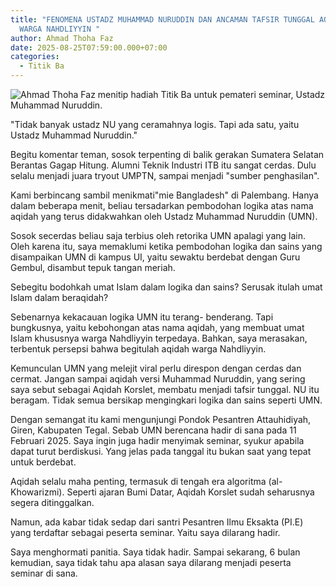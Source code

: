 ```yaml
---
title: "FENOMENA USTADZ MUHAMMAD NURUDDIN DAN ANCAMAN TAFSIR TUNGGAL AQIDAH
  WARGA NAHDLIYYIN "
author: Ahmad Thoha Faz
date: 2025-08-25T07:59:00.000+07:00
categories:
  - Titik Ba
---
```

![Ahmad Thoha Faz menitip hadiah Titik Ba untuk pemateri seminar, Ustadz Muhammad Nuruddin.](/images/uploads/whatsapp-image-2025-08-24-at-19.11.41_16a034ce.jpg "Ahmad Thoha Faz menitip hadiah Titik Ba untuk pemateri seminar, Ustadz Muhammad Nuruddin.")

"Tidak banyak ustadz NU yang ceramahnya logis. Tapi ada satu, yaitu Ustadz Muhammad Nuruddin." 



Begitu komentar teman, sosok terpenting di balik gerakan Sumatera Selatan Berantas Gagap Hitung. Alumni Teknik Industri ITB itu sangat cerdas. Dulu selalu menjadi juara tryout UMPTN, sampai menjadi "sumber penghasilan".



Kami berbincang sambil menikmati"mie Bangladesh" di Palembang. Hanya dalam beberapa menit, beliau tersadarkan pembodohan logika atas nama aqidah yang terus didakwahkan oleh Ustadz Muhammad Nuruddin (UMN).



Sosok secerdas beliau saja terbius oleh retorika UMN apalagi yang lain. Oleh karena itu, saya memaklumi ketika pembodohan logika dan sains yang disampaikan UMN di kampus UI, yaitu sewaktu berdebat dengan Guru Gembul, disambut tepuk tangan meriah.



Sebegitu bodohkah umat Islam dalam logika dan sains? Serusak itulah umat Islam dalam beraqidah?



Sebenarnya kekacauan logika UMN itu terang- benderang. Tapi bungkusnya, yaitu kebohongan atas nama aqidah, yang membuat umat Islam khususnya warga Nahdliyyin terpedaya. Bahkan, saya merasakan, terbentuk persepsi bahwa begitulah aqidah warga Nahdliyyin.



Kemunculan UMN yang melejit viral perlu direspon dengan cerdas dan cermat. Jangan sampai aqidah versi Muhammad Nuruddin, yang sering saya sebut sebagai Aqidah Korslet, membatu menjadi tafsir tunggal. NU itu beragam. Tidak semua bersikap mengingkari logika dan sains seperti UMN.



Dengan semangat itu kami mengunjungi Pondok Pesantren Attauhidiyah, Giren, Kabupaten Tegal. Sebab UMN berencana hadir di sana pada 11 Februari 2025. Saya ingin juga hadir menyimak seminar, syukur apabila dapat turut berdiskusi. Yang jelas pada tanggal itu bukan saat yang tepat untuk berdebat.



Aqidah selalu maha penting, termasuk di tengah era algoritma (al-Khowarizmi). Seperti ajaran Bumi Datar, Aqidah Korslet sudah seharusnya segera ditinggalkan.



Namun, ada kabar tidak sedap dari santri Pesantren Ilmu Eksakta (PI.E) yang terdaftar sebagai peserta seminar. Yaitu saya dilarang hadir.



Saya menghormati panitia. Saya tidak hadir. Sampai sekarang, 6 bulan kemudian, saya tidak tahu apa alasan saya dilarang menjadi peserta seminar di sana.
